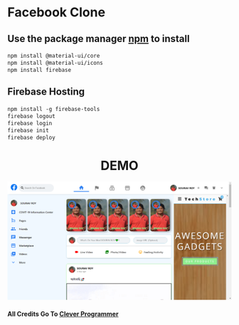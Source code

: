  # Facebook Clone #
 
 
## Use the package manager [npm](https://www.npmjs.com/) to install
```
npm install @material-ui/core
npm install @material-ui/icons
npm install firebase
```
## Firebase Hosting
```
npm install -g firebase-tools
firebase logout
firebase login
firebase init
firebase deploy
```

<h1 align="center">DEMO</h1>

<p align="center">
 <img src="https://github.com/SOURAV-ROY/facebook-clone/blob/master/public/SS/FS.png" width="870">
</p>
   
#### All Credits Go To [Clever Programmer](https://www.youtube.com/c/CleverProgrammer)
